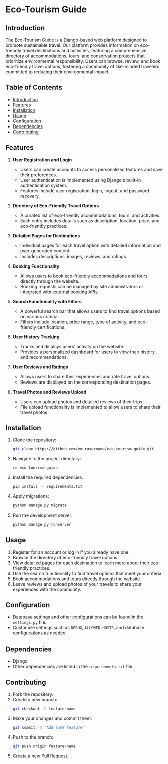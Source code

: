 # Eco-Tourism Guide

## Introduction
The Eco-Tourism Guide is a Django-based web platform designed to promote sustainable travel. Our platform provides information on eco-friendly travel destinations and activities, featuring a comprehensive directory of accommodations, tours, and conservation projects that prioritize environmental responsibility. Users can browse, review, and book eco-friendly travel options, fostering a community of like-minded travelers committed to reducing their environmental impact.

## Table of Contents
- [Introduction](#introduction)
- [Features](#features)
- [Installation](#installation)
- [Usage](#usage)
- [Configuration](#configuration)
- [Dependencies](#dependencies)
- [Contributing](#contributing)

## Features
1. **User Registration and Login**
    - Users can create accounts to access personalized features and save their preferences.
    - User authentication is implemented using Django's built-in authentication system.
    - Features include user registration, login, logout, and password recovery.

2. **Directory of Eco-Friendly Travel Options**
    - A curated list of eco-friendly accommodations, tours, and activities.
    - Each entry includes details such as description, location, price, and eco-friendly practices.

3. **Detailed Pages for Destinations**
    - Individual pages for each travel option with detailed information and user-generated content.
    - Includes descriptions, images, reviews, and ratings.

4. **Booking Functionality**
    - Allows users to book eco-friendly accommodations and tours directly through the website.
    - Booking requests can be managed by site administrators or integrated with external booking APIs.

5. **Search Functionality with Filters**
    - A powerful search bar that allows users to find travel options based on various criteria.
    - Filters include location, price range, type of activity, and eco-friendly certifications.

6. **User History Tracking**
    - Tracks and displays users' activity on the website.
    - Provides a personalized dashboard for users to view their history and recommendations.

7. **User Reviews and Ratings**
    - Allows users to share their experiences and rate travel options.
    - Reviews are displayed on the corresponding destination pages.

8. **Travel Photos and Reviews Upload**
    - Users can upload photos and detailed reviews of their trips.
    - File upload functionality is implemented to allow users to share their travel photos.

## Installation
1. Clone the repository:
    ```bash
    git clone https://github.com/yourusername/eco-tourism-guide.git
    ```
2. Navigate to the project directory:
    ```bash
    cd eco-tourism-guide
    ```
3. Install the required dependencies:
    ```bash
    pip install -r requirements.txt
    ```
4. Apply migrations:
    ```bash
    python manage.py migrate
    ```
5. Run the development server:
    ```bash
    python manage.py runserver
    ```

## Usage
1. Register for an account or log in if you already have one.
2. Browse the directory of eco-friendly travel options.
3. View detailed pages for each destination to learn more about their eco-friendly practices.
4. Use the search functionality to find travel options that meet your criteria.
5. Book accommodations and tours directly through the website.
6. Leave reviews and upload photos of your travels to share your experiences with the community.

## Configuration
- Database settings and other configurations can be found in the `settings.py` file.
- Customize settings such as `DEBUG`, `ALLOWED_HOSTS`, and database configurations as needed.

## Dependencies
- Django
- Other dependencies are listed in the `requirements.txt` file.

## Contributing
1. Fork the repository.
2. Create a new branch:
    ```bash
    git checkout -b feature-name
    ```
3. Make your changes and commit them:
    ```bash
    git commit -m "Add some feature"
    ```
4. Push to the branch:
    ```bash
    git push origin feature-name
    ```
5. Create a new Pull Request.

